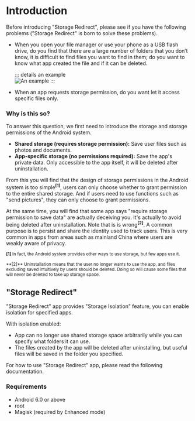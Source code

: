 # Introduction

Before introducing "Storage Redirect", please see if you have the following problems ("Storage Redirect" is born to solve these problems).

* When you open your file manager or use your phone as a USB flash drive, do you find that there are a large number of folders that you don’t know, it is difficult to find files you want to find in them; do you want to know what app created the file and if it can be deleted.

  ::: details an example
  <br>
  <img :src="$withBase('/images/chaos_storage.png')" alt="An example">
  :::

* When an app requests storage permission, do you want let it access specific files only.

### Why is this so?

To answer this question, we first need to introduce the storage and storage permissions of the Android system.

* **Shared storage (requires storage permission):** Save user files such as photos and documents.
* **App-specific storage (no permissions required):** Save the app's private data. Only accessible to the app itself, it will be deleted after uninstallation.

From this you will find that the design of storage permissions in the Android system is too simple<Sup>**[1]**</sup>, users can only choose whether to grant permission to the entire shared storage. And if users need to use functions such as "send pictures", they can only choose to grant permissions.

At the same time, you will find that some app says "require storage permission to save data" are actually deceiving you. It's actually to avoid being deleted after uninstallation. Note that is is wrong<sup>**[2]**</sup>. A common purpose is to persist and share the identity used to track users. This is very common in apps from areas such as mainland China where users are weakly aware of privacy.

<sub>**[1]** In fact, the Android system provides other ways to use storage, but few apps use it.</sub>
<p><sup>**[2]** Uninstallation means that the user no longer wants to use the app, and files excluding saved intuitively by users should be deleted. Doing so will cause some files that will never be deleted to take up storage space.</sup>

## "Storage Redirect"

"Storage Redirect" app provides "Storage Isolation" feature, you can enable isolation for specified apps.

With isolation enabled:
* App can no longer use shared storage space arbitrarily while you can specify what folders it can use.
* The files created by the app will be deleted after uninstalling, but useful files will be saved in the folder you specified.

For how to use "Storage Redirect" app, please read the following documentation.

### Requirements

* Android 6.0 or above
* root
* Magisk (required by Enhanced mode)
